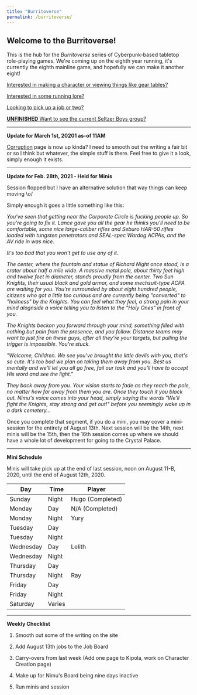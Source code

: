 ```yaml
---
title: "Burritoverse"
permalink: /burritoverse/
---
```


## Welcome to the Burritoverse!

This is the hub for the *Burritoverse* series of Cyberpunk-based tabletop role-playing games. We're coming up on the eighth year running, it's currently the eighth mainline game, and hopefully we can make it another eight!

[Interested in making a character or viewing things like gear tables?](/burritoverse/ccreation/)

[Interested in some running lore?](/burritoverse/lore/)

[Looking to pick up a job or two?](/burritoverse/jobs/)

[**UNFINISHED** Want to see the current Seltzer Boys group?](/burritoverse/characters/)

---

**Update for March 1st, 20201 as-of 11AM**

[Corruption](/burritoverse/corruption/) page is now up kinda? I need to smooth out the writing a fair bit or so I think but whatever, the simple stuff is there. Feel free to give it a look, simply enough it exists.

---

**Update for Feb. 28th, 2021 - Held for Minis**

Session flopped but I have an alternative solution that way things can keep moving \o/

Simply enough it goes a little something like this:

*You've seen that getting near the Corporate Circle is fucking people up. So you're going to fix it. Lance gave you all the gear he thinks you'll need to be comfortable, some nice large-caliber rifles and Seburo HAR-50 rifles loaded with tungsten penetrators and SEAL-spec Wardog ACPAs, and the AV ride in was nice.*

*It's too bad that you won't get to use any of it.*

*The center, where the fountain and statue of Richard Night once stood, is a crater about half a mile wide. A massive metal pole, about thirty feet high and twelve feet in diameter, stands proudly from the center. Two Sun Knights, their usual black and gold armor, and some mechsuit-type ACPA are waiting for you. You're surrounded by about eight hundred people, citizens who got a little too curious and are currently being "converted" to "holiness" by the Knights. You can feel what they feel, a strong pain in your mind alognside a voice telling you to listen to the "Holy Ones" in front of you.*

*The Knights beckon you forward through your mind, something filled with nothing but pain from the presence, and you follow. Distance teams may want to just fire on these guys, after all they're your targets, but pulling the trigger is impossible. You're stuck.*

*"Welcome, Children. We see you've brought the little devils with you, that's so cute. It's too bad we plan on taking them away from you. Best us mentally and we'll let you all go free, fail our task and you'll have to accept His word and see the light."*

*They back away from you. Your vision starts to fade as they reach the pole, no matter how far away from them you are. Once they touch it you black out. Nimu's voice comes into your head, simply saying the words "We'll fight the Knights, stay strong and get out!" before you seemingly wake up in a dark cemetery...*

Once you complete that segment, if you do a mini, you may cover a mini-session for the entirety of August 13th. Next session will be the 14th, next minis will be the 15th, then the 16th session comes up where we should have a whole lot of development for going to the Crystal Palace.

---

**Mini Schedule**

Minis will take pick up at the end of last session, noon on August 11-B, 2020, until the end of August 12th, 2020.

Day       | Time   | Player
----------|--------|-------
Sunday    | Night  | Hugo (Completed)
Monday    | Day    | N/A (Completed)
Monday    | Night  | Yury
Tuesday   | Day    | 
Tuesday   | Night  | 
Wednesday | Day    | Lelith
Wednesday | Night  | 
Thursday  | Day    | 
Thursday  | Night  | Ray
Friday    | Day    | 
Friday    | Night  | 
Saturday  | Varies | 

---

**Weekly Checklist**

1. Smooth out some of the writing on the site

2. Add August 13th jobs to the Job Board

3. Carry-overs from last week (Add one page to Kipola, work on Character Creation page)

4. Make up for Nimu's Board being nine days inactive

5. Run minis and session
